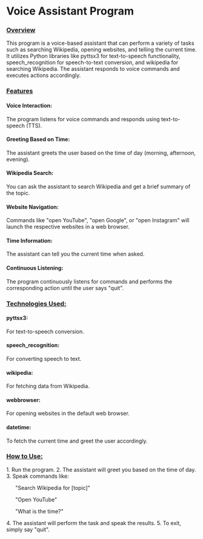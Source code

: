 <h1>Voice Assistant Program</h1>
<h3><u>Overview</u></h3>
<p>This program is a voice-based assistant that can perform a variety of tasks such as searching Wikipedia, opening websites, and telling the current time. It utilizes Python libraries like pyttsx3 for text-to-speech functionality, speech_recognition for speech-to-text conversion, and wikipedia for searching Wikipedia. The assistant responds to voice commands and executes actions accordingly.</p>

<h3><u>Features</u></h3>
<h4>Voice Interaction:</h4> The program listens for voice commands and responds using text-to-speech (TTS).
<h4>Greeting Based on Time:</h4> The assistant greets the user based on the time of day (morning, afternoon, evening).
<h4>Wikipedia Search:</h4> You can ask the assistant to search Wikipedia and get a brief summary of the topic.
<h4>Website Navigation:</h4> Commands like "open YouTube", "open Google", or "open Instagram" will launch the respective websites in a web browser.
<h4>Time Information:</h4> The assistant can tell you the current time when asked.
<h4>Continuous Listening:</h4> The program continuously listens for commands and performs the corresponding action until the user says "quit".

<h3><u>Technologies Used:</u></h3>
<h4>pyttsx3:</h4> For text-to-speech conversion.
<h4>speech_recognition:</h4> For converting speech to text.
<h4>wikipedia:</h4> For fetching data from Wikipedia.
<h4>webbrowser:</h4> For opening websites in the default web browser.
<h4>datetime:</h4> To fetch the current time and greet the user accordingly.

<h3><u>How to Use:</u></h3>
1. Run the program.
2. The assistant will greet you based on the time of day.
3. Speak commands like:
<ul>"Search Wikipedia for [topic]"</ul>
<ul>"Open YouTube"</ul>
<ul>"What is the time?"</ul>
4. The assistant will perform the task and speak the results.
5. To exit, simply say "quit".
